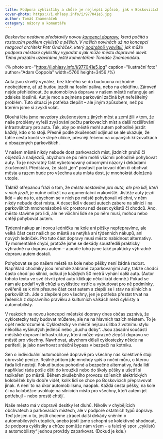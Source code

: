 ```yaml
---
title: Podpora cyklistiky a chůze je nejlepší způsob, jak v Boskovicích zlepšit i dopravu autem
cover-photo: https://i.ohlasy.info/i/977041e5.jpg
author: Tomáš Znamenáček
category: názory a komentáře
---
```


*Boskovice nedávno představily novou [koncepci dopravy](https://ohlasy.info/clanky/2025/03/koncepce-dopravy.html), která počítá s rostoucím podílem cyklistů a pěších. V našich novinách už na koncepci reagoval architekt Petr Ondráček, který [podrobně vysvětlil](https://ohlasy.info/clanky/2025/04/cyklodoprava.html), jak může podpora městské cyklistiky vypadat a jak může městu dopravně ulevit. Téma prozatím uzavíráme ještě komentářem Tomáše Znamenáčka.*

{% photo src="https://i.ohlasy.info/i/977041e5.jpg" caption="Ilustrační foto" author="Adam Coppola" width=5760 height=3456 /%}

Auta jsou skvělý vynález, bez kterého se do budoucna rozhodně neobejdeme, ať už budou jezdit na fosilní paliva, nebo na elektřinu. Zároveň nejde přehlédnout, že automobilová doprava v našem městě nefunguje ani zdaleka ideálně. Aut je moc a zejména parkování začíná být neřešitelný problém. Tuto situaci je potřeba zlepšit – ale jiným způsobem, než po kterém jsme si zvykli volat.

Dlouhá léta jsme navzdory zkušenostem z jiných měst a zemí žili v tom, že naše problémy vyřeší zvyšování počtu parkovacích míst a další rozšiřování infrastruktury pro auta. Tak, aby po městě mohl autem pohodlně jezdit každý, kdo o to stojí. Přesně podle zkušeností odjinud se ale ukazuje, že tahle cesta končí ve slepé uličce, přesněji řečeno na ucpaných křižovatkách a obsazených parkovištích.

V našem městě nikdy nebude dost parkovacích míst, jízdních pruhů či objezdů a nadjezdů, abychom se po něm mohli všichni pohodlně pohybovat auty. To je nezvratný fakt vybetonovaný odbornými názory i dekádami zkušeností. Představa, že stačí „jen“ postavit parkovací dům či obchvat města a rázem bude pro všechna auta místa dost, je mnohokrát doložená utopie.

Taktéž otřepanou frázi o tom, že *města nestavíme pro auta, ale pro lidi, kteří v nich jezdí*, je nutné odložit na argumentační vrakoviště. Jistěže auty jezdí lidé – ale na to, abychom se v nich po městě pohybovali všichni, v něm nikdy nebude dost místa. A deset lidí v deseti autech zabere na silnici i na parkovištích mnohonásobně víc prostoru než deset cyklistů či chodců. Ano, město stavíme pro lidi, ale ne všichni lidé se po něm musí, mohou nebo chtějí pohybovat autem.

Týdenní nákup ani novou ledničku na kole ani pěšky nepřepravíme, ale velká část cest našich po městě se netýká ani týdenních nákupů, ani nových ledniček. Pro tuto část dopravy musí město nabídnout alternativy. Ty momentálně chybí, protože jsme se dekády soustředili prakticky výhradně na dopravu autem – a podle toho jsme také prakticky výhradně dopravu autem dostali.

Pohybovat se po našem městě na kole nebo pěšky není žádná radost. Například chodníky jsou mnohde zabrané zaparkovanými auty, takže chodci často chodí po silnici, odkud je každých 50 metrů vyhání další auta. (Autor tohoto textu ve své čtvrti před auty kličkuje několikrát denně.) Pokud se nám ale podaří vyjít chůzi a cyklistice vstříc a vybudovat pro ně podmínky, ověřeně se k nim přesune část cest autem a zlepší se i stav na silnicích a parkovištích. Jde o zlepšení pro všechny, jen je potřeba přestat trvat na řešeních z dopravního pravěku a kulturních válkách mezi cyklisty a automobilisty.

V reakcích na novou koncepci městské dopravy dnes občas zaznívá, že cyklostezky tedy budovat můžeme, ale ne na hlavních tazích městem. To je opět nedorozumění. Cyklostezky ve městě nejsou úlitba životnímu stylu několika vyšinutých jedinců nebo „duchu doby“. Jsou zásadní součástí městské dopravní infrastruktury, která může výrazně zlepšit dopravu ve městě pro všechny. Navrhovat, abychom dělali cyklostezky někde na periferii, je jako navrhovat srdeční bypass v bezpečí na kotníku.

Sen o individuální automobilové dopravě pro všechny nás kolektivně stojí obrovské peníze. Reálně přitom jde mnohdy spíš o noční můru, o kterou řada lidí nestojí. Pokud budou pohodlné a bezpečné alternativy, řada lidí například ráda pošle děti do kroužků nebo do školy pěšky a ušetří si taxikaření po městě. Během zkušebního provozu sdíleních elektrických koloběžek bylo dobře vidět, kolik lidí se chce po Boskovicích přepravovat jinak. A není to na úkor automobilismu, naopak. Každá cesta pěšky, na kole či na koloběžce uvolňuje na silnicích místo pro všechny, kteří autem jet potřebují – nebo prostě chtějí.

Naše město má v dopravě desítky let dluhů. Nikoliv v chybějících obchvatech a parkovacích místech, ale v podpoře ostatních typů dopravy. Teď jde jen o to, jestli chceme ztrácet další dekády sněním o automobilových utopiích, anebo jestli jsme schopni se kolektivně shodnout, že podpora cyklistiky a chůze pomůže nám všem – a falešný spor „cyklistů s automobilisty“ jednou provždy zaparkovat. (Dokud je kde.)
